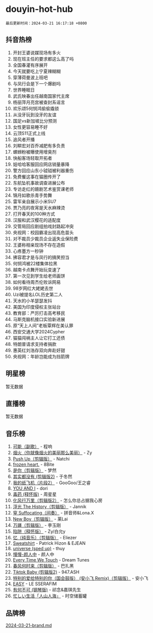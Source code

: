 # douyin-hot-hub

`最后更新时间：2024-03-21 16:17:18 +0800`

## 抖音热榜

1. 开封王婆说媒现场有多火
1. 现在班主任的要求都这么高了吗
1. 全国春灌有序展开
1. 今天就要吃上宁夏辣糊糊
1. 穿薄荷曼波上班吧
1. 与凤行会是下一个爆剧吗
1. 世界睡眠日
1. 武氏映春出任越南国家代主席
1. 杨丽萍月亮宫被查封系谣言
1. 欢乐颂5何悯鸿偷偷撬锁
1. 从没牙玩到没牙的友谊
1. 国足vs新加坡比分预测
1. 女性更容易睡不好
1. 云顶S11正式上线
1. 追风者开播
1. 刘畊宏对百乔减肥有多负责
1. 螺蛳粉被曝使用增臭剂
1. 快船客场轻取开拓者
1. 娃哈哈客服回应网店销量暴降
1. 警方回应山东小钺钺被利器重伤
1. 免费餐这事在猫圈传开了
1. 东航坠机事故调查进展公布
1. 专访走红的赣剧艺术鉴赏课老师
1. 锦月如歌杀青手势舞
1. 雷军亲自展示小米SU7
1. 贾乃亮的夜宵是天水麻辣烫
1. 打开春天的100种方式
1. 汉服和武汉樱花的适配度
1. 交管局回应剧组拍戏封路起冲突
1. 央视网：校园霸凌出现高危苗头
1. 对不裁员少裁员企业返失业保险费
1. 王婆称相亲现场不存在造假
1. 心疼墨方一秒钟
1. 拂容君才是与凤行的搞笑担当
1. 何悯鸿被22楼集体拉黑
1. 越南卡点舞开始玩变速了
1. 第一次见到学生给老师画饼
1. 如何看待周杰伦败诉网易
1. 98岁网红大姥姥去世
1. Uzi被提名LOL历史第二人
1. 天水的小羊瑟瑟发抖
1. 美国为印度侵权主张站台
1. 教育部：严厉打击高考移民
1. 马斯克脑机接口实验新进展
1. 原“天上人间”老板覃辉在美认罪
1. 西安交通大学2024Cypher
1. 猫猫闯祸主人让它打工还债
1. 特朗普请求支持者捐款
1. 惠英红刘浩存双向奔赴好甜
1. 央视网：年龄岂能成为挡箭牌

## 明星榜

暂无数据

## 直播榜

暂无数据

## 音乐榜

1. [可能（副歌）](https://sf3-cdn-tos.douyinstatic.com/obj/tos-cn-ve-2774/cde1731888894259b333569393c2fb51) - 程响
1. [烟火（你就像烟火的美丽那么美丽）](https://sf6-cdn-tos.douyinstatic.com/obj/tos-cn-ve-2774/oAO9ggQMdM8D1dpPfLvFaVQw0xXeWzFweHCR9A) - Zy
1. [Push Up（剪辑版）](https://sf5-hl-cdn-tos.douyinstatic.com/obj/tos-cn-ve-2774/oUZ8lAerCPgMmOQlO6CfhjyIIBRt81GjNgzqt4) - Natchi
1. [frozen heart.](https://sf5-hl-cdn-tos.douyinstatic.com/obj/tos-cn-ve-2774/oIIWJfyjIACZA9zQMtnJ6hQQhFC4vhCupoRBsO) - 8Bite
1. [是你（剪辑版）](https://sf5-hl-cdn-tos.douyinstatic.com/obj/tos-cn-ve-2774/46019dae783c4c969944217fe1cfafc4) - 梦然
1. [其实都没有 (剪辑版2)](https://sf6-cdn-tos.douyinstatic.com/obj/tos-cn-ve-2774/oEBNQenHZtBhxYjGgUDQk0BCHTigQafgFlbQ7k) - 于冬然
1. [我的纸飞机（片段2）](https://sf5-hl-cdn-tos.douyinstatic.com/obj/tos-cn-ve-2774/oM2ZrKcg2CD5AeRB2gkeXOFB1IxAGJdZPazYHf) - GooGoo/王之睿
1. [YOU AND I](https://sf5-hl-cdn-tos.douyinstatic.com/obj/tos-cn-ve-2774/owHneC9pQaAQy2eFQdrfDbsugDhXJYFWBDZzAH) - dori
1. [毒药 (释怀版)](https://sf5-hl-cdn-tos.douyinstatic.com/obj/tos-cn-ve-2774/oYILMEAzspdZBIzy4frJNB8ZHPHWAhiwowd4Ad) - 周星星
1. [化风行万里（剪辑版2）](https://sf5-hl-cdn-tos.douyinstatic.com/obj/tos-cn-ve-2774/oEWQJsIQhzBfrhMgczsZDgNaiFzvgAwMHPtyTB) - 怎么你总占据我心房
1. [浮光 The History（剪辑版）](https://sf6-cdn-tos.douyinstatic.com/obj/tos-cn-ve-2774/oIkABGgUD0nCgDneOBBKSj79UBoAZtQjIi3fbl) - Jannik
1. [窒 Suffocating（间奏）](https://sf5-hl-cdn-tos.douyinstatic.com/obj/tos-cn-ve-2774/oUtBYAhssQz2sxQrNTY6fxtgNBhJ1yMWh7IlWS) - 拼音师&Lona.X
1. [New Boy（剪辑版）](https://sf3-cdn-tos.douyinstatic.com/obj/tos-cn-ve-2774/oAozkaGFcPxBerw7nBQfYf8z6CgCZAblDka2cl) - 莱Lai
1. [万疆（剪辑版）](https://sf5-hl-cdn-tos.douyinstatic.com/obj/tos-cn-ve-2774/ooG7oVgFlDTelKCjCsTTobQvbdtj1BBQXnfZd8) - 李玉刚
1. [陷阱（释怀版）](https://sf5-hl-cdn-tos.douyinstatic.com/obj/tos-cn-ve-2774/oE8C21LeZrzKLDFfQYgMzx4GAIHageG5IzayY7) - Zy/白允y
1. [忆（纯音乐）（剪辑版）](https://sf5-hl-cdn-tos.douyinstatic.com/obj/tos-cn-ve-2774/oconjmgByUNptBMJQHMAjSTCDeDxaSDQxgbeZk) - Eliezer
1. [Sweatshirt](https://sf5-hl-cdn-tos.douyinstatic.com/obj/tos-cn-ve-2774/oIljDAEhoLZWOUjICBfkC4Uzg1QB1BFgNfItyL) - Patrick Hizon & EJEAN
1. [universe (sped up)](https://sf6-cdn-tos.douyinstatic.com/obj/tos-cn-ve-2774/oIQnurQLDCsdYeegkM4CKuVb23MZBXtX6QB8bv) - thuy
1. [慢慢-颜人中](https://sf5-hl-cdn-tos.douyinstatic.com/obj/tos-cn-ve-2774/ocjHNfBXdBxQNC8ZGAeoLMFTUgtBg8bkExunDC) - 颜人中
1. [Every Time We Touch](https://sf5-hl-cdn-tos.douyinstatic.com/obj/tos-cn-ve-2774/ogN6lUKQeBBfEVhIOMikG1CcJjugxk1tztZyhP) - Dream Tunes
1. [春风何时来（剪辑版）](https://sf5-hl-cdn-tos.douyinstatic.com/obj/tos-cn-ve-2774/owVZktEaoxHvc3Qbtf20XZgIDfCsFBLavBTl1M) - 巴扎黑
1. [Tiktok Baby (剪辑版2)](https://sf5-hl-cdn-tos.douyinstatic.com/obj/tos-cn-ve-2774/409234e9be76489d9e51cf47453104f6) - 947.ASH
1. [特别的爱给特别的你（国会鼓版） (安小飞 Remix)（剪辑版）](https://sf5-hl-cdn-tos.douyinstatic.com/obj/tos-cn-ve-2774/5d58984f252449de868a9b52f362d751) - 安小飞
1. [EASY](https://sf3-cdn-tos.douyinstatic.com/obj/tos-cn-ve-2774/o0YWmCNo0QdVFEYlu0FfBBgNSie9S0Q5ZqDltv) - LE SSERAFIM
1. [有何不可 (钢琴版)](https://sf3-cdn-tos.douyinstatic.com/obj/tos-cn-ve-2774/7bee6314dd404650b8923035b853e5ee) - 祁念&嘉琪先生
1. [忙しい生活「人山人海」](https://sf3-cdn-tos.douyinstatic.com/obj/tos-cn-ve-2774/85e45ba5b18b40789757286816d99665) - 时空储蓄罐

## 品牌榜

[2024-03-21-brand.md](2024-03-21-brand.md)
